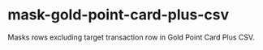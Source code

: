 # mask-gold-point-card-plus-csv
Masks rows excluding target transaction row in Gold Point Card Plus CSV.
